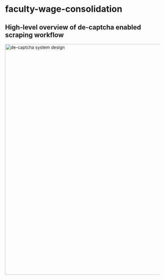 # faculty-wage-consolidation


## High-level overview of de-captcha enabled scraping workflow
<img width="750" alt="de-captcha system design" src="cover.png">
